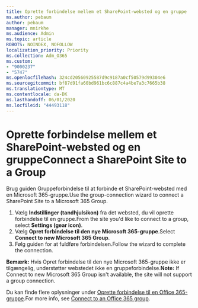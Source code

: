 ```yaml
---
title: Oprette forbindelse mellem et SharePoint-websted og en gruppe
ms.author: pebaum
author: pebaum
manager: mnirkhe
ms.audience: Admin
ms.topic: article
ROBOTS: NOINDEX, NOFOLLOW
localization_priority: Priority
ms.collection: Adm_O365
ms.custom:
- "9000237"
- "5747"
ms.openlocfilehash: 324cd20560925587d9c9187a0cf50579d99304e6
ms.sourcegitcommit: bf87d91fa60bd961bc6c887c4a4be7a3c7665b38
ms.translationtype: MT
ms.contentlocale: da-DK
ms.lasthandoff: 06/01/2020
ms.locfileid: "44493118"
---
```

# <a name="connect-a-sharepoint-site-to-a-group"></a><span data-ttu-id="a5a53-102">Oprette forbindelse mellem et SharePoint-websted og en gruppe</span><span class="sxs-lookup"><span data-stu-id="a5a53-102">Connect a SharePoint Site to a Group</span></span>

<span data-ttu-id="a5a53-103">Brug guiden Gruppeforbindelse til at forbinde et SharePoint-websted med en Microsoft 365-gruppe.</span><span class="sxs-lookup"><span data-stu-id="a5a53-103">Use the group-connection wizard to connect a SharePoint Site to a Microsoft 365 Group.</span></span>

1. <span data-ttu-id="a5a53-104">Vælg **Indstillinger (tandhjulsikon)** fra det websted, du vil oprette forbindelse til en gruppe.</span><span class="sxs-lookup"><span data-stu-id="a5a53-104">From the site you'd like to connect to a group, select  **Settings (gear icon)**.</span></span>
2. <span data-ttu-id="a5a53-105">Vælg **Opret forbindelse til den nye Microsoft 365-gruppe**.</span><span class="sxs-lookup"><span data-stu-id="a5a53-105">Select  **Connect to new Microsoft 365 Group**.</span></span>
3. <span data-ttu-id="a5a53-106">Følg guiden for at fuldføre forbindelsen.</span><span class="sxs-lookup"><span data-stu-id="a5a53-106">Follow the wizard to complete the connection.</span></span>

<span data-ttu-id="a5a53-107">**Bemærk:**  Hvis Opret forbindelse til den nye Microsoft 365-gruppe ikke er tilgængelig, understøtter webstedet ikke en gruppeforbindelse.</span><span class="sxs-lookup"><span data-stu-id="a5a53-107">**Note:**  If Connect to new Microsoft 365 Group isn't available, the site will not support a group connection.</span></span>

<span data-ttu-id="a5a53-108">Du kan finde flere oplysninger under [Oprette forbindelse til en Office 365-gruppe](https://docs.microsoft.com/sharepoint/dev/transform/modernize-connect-to-office365-group).</span><span class="sxs-lookup"><span data-stu-id="a5a53-108">For more info, see  [Connect to an Office 365 group](https://docs.microsoft.com/sharepoint/dev/transform/modernize-connect-to-office365-group).</span></span>